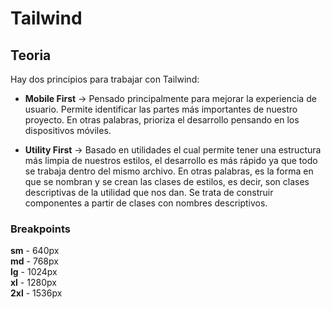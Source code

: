 # Tailwind
## Teoria
Hay dos principios para trabajar con Tailwind:
- **Mobile First** → Pensado principalmente para mejorar la experiencia de usuario. Permite identificar las partes más importantes de nuestro proyecto. En otras palabras, prioriza el desarrollo pensando en los dispositivos móviles.
 
- **Utility First** → Basado en utilidades el cual permite tener una estructura más limpia de nuestros estilos, el desarrollo es más rápido ya que todo se trabaja dentro del mismo archivo. En otras palabras, es la forma en que se nombran y se crean las clases de estilos, es decir, son clases descriptivas de la utilidad que nos dan. Se trata de construir componentes a partir de clases con nombres descriptivos.

### Breakpoints
**sm** - 640px  
**md** - 768px  
**lg** - 1024px  
**xl** - 1280px  
**2xl** - 1536px

